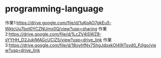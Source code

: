 # programming-language
作業1:https://drive.google.com/file/d/1uKqAO7gkEu5-WktcUu7bot0YCZNUmx0Q/view?usp=sharing
作業2:https://drive.google.com/file/d/1LcZV4iSWZ8-sYYHH_D2JukjMAGcUCiZ5/view?usp=drive_link
作業3:https://drive.google.com/file/d/18oyhfNy7ShgJdoxkOl49ITsvd0_PJlgo/view?usp=drive_link
